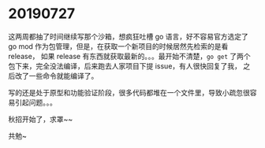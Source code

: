 # 20190727

这两周都抽了时间继续写那个沙箱，想疯狂吐槽 go 语言，好不容易官方选定了 go mod 作为包管理，但是，在获取一个新项目的时候居然先检索的是看release，
如果 release 有东西就获取最新的。。。最开始不清楚，``` go get ``` 了两个包下来，完全没法编译，后来跑去人家项目下提 issue，有人很快回复了我，
之后改了一些命令就能编译了。

写的还是处于原型和功能验证阶段，很多代码都堆在一个文件里，导致小疏忽很容易引起问题。。。

秋招开始了，求罩~~

共勉~
